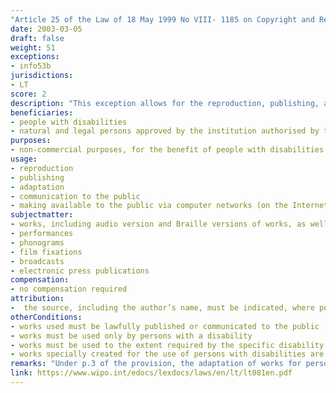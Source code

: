 ```yaml
---
"Article 25 of the Law of 18 May 1999 No VIII- 1185 on Copyright and Related Rights"
date: 2003-03-05
draft: false
weight: 51
exceptions:
- info53b
jurisdictions:
- LT
score: 2
description: "This exception allows for the reproduction, publishing, adaptation and communication to the public, including the making available to the public via computer networks (on the Internet), of lawfully published or communicated to the public works, including audio version (also in electronic form) and Braille versions of works and works specially adapted for persons with intellectual and reading impairments, for the benefit of natural and legal persons approved by the institution authorised by the Government representing the interests of persons with a disability, when they act for non- commercial purposes, provided that only persons with a disability shall have the possibility to use and access this work, to the extent required by the specific disability, with the exception of the works specially created for this purpose." 
beneficiaries:
- people with disabilities
- natural and legal persons approved by the institution authorised by the Government representing the interests of persons with a disability (when they act for non-commercial purposes|
purposes: 
- non-commercial purposes, for the benefit of people with disabilities
usage:
- reproduction
- publishing
- adaptation 
- communication to the public
- making available to the public via computer networks (on the Internet)
subjectmatter:
- works, including audio version and Braille versions of works, as well as adapted works (except works specially created for the use of persons with disabilities)
- performances
- phonograms
- film fixations
- broadcasts
- electronic press publications
compensation:
- no compensation required
attribution: 
-  the source, including the author’s name, must be indicated, where possible
otherConditions: 
- works used must be lawfully published or communicated to the public 
- works must be used only by persons with a disability 
- works must be used to the extent required by the specific disability
- works specially created for the use of persons with disabilities are expressly excluded by the scope of the exception
remarks: "Under p.3 of the provision, the adaptation of works for persons with intellectual and reading impairments means a transformation of works by simplifying lexis, grammar and (or) morphology, or by shortening the text, i.e. in such a manner as to make the works perceivable by persons with such impairments.<br /><br />The exception extends to neighbouring rights as per Section 58(1), p.8 of the CA which provides for the use for a non-commercial purpose in the manner specified in Article 25 of this Law."
link: https://www.wipo.int/edocs/lexdocs/laws/en/lt/lt081en.pdf
---
```

